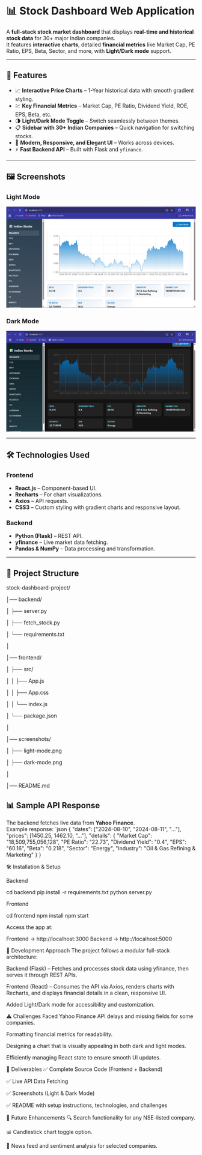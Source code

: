 # 📊 Stock Dashboard Web Application

A **full-stack stock market dashboard** that displays **real-time and historical stock data** for 30+ major Indian companies.  
It features **interactive charts**, detailed **financial metrics** like Market Cap, PE Ratio, EPS, Beta, Sector, and more, with **Light/Dark mode** support.

---

## 🚀 Features
- 📈 **Interactive Price Charts** – 1-Year historical data with smooth gradient styling.
- 💹 **Key Financial Metrics** – Market Cap, PE Ratio, Dividend Yield, ROE, EPS, Beta, etc.
- 🌗 **Light/Dark Mode Toggle** – Switch seamlessly between themes.
- 📋 **Sidebar with 30+ Indian Companies** – Quick navigation for switching stocks.
- 🎨 **Modern, Responsive, and Elegant UI** – Works across devices.
- ⚡ **Fast Backend API** – Built with Flask and `yfinance`.

---

## 🖼 Screenshots

### **Light Mode**
![Light Mode Screenshot](screenshot/light-mode.png)

### **Dark Mode**
![Dark Mode Screenshot](screenshot/dark-mode.png)

---

## 🛠 Technologies Used

### **Frontend**
- **React.js** – Component-based UI.
- **Recharts** – For chart visualizations.
- **Axios** – API requests.
- **CSS3** – Custom styling with gradient charts and responsive layout.

### **Backend**
- **Python (Flask)** – REST API.
- **yfinance** – Live market data fetching.
- **Pandas & NumPy** – Data processing and transformation.

---

## 📂 Project Structure

stock-dashboard-project/

│── backend/

│ ├── server.py

│ ├── fetch_stock.py

│ └── requirements.txt

│

│── frontend/

│ ├── src/

│ │ ├── App.js

│ │ ├── App.css

│ │ └── index.js

│ └── package.json

│

│── screenshots/

│ ├── light-mode.png

│ ├── dark-mode.png

│

│── README.md

## 📊 Sample API Response

The backend fetches live data from **Yahoo Finance**.  
Example response:
`json
{
  "dates": ["2024-08-10", "2024-08-11", "..."],
  "prices": [1450.25, 1462.10, "..."],
  "details": {
    "Market Cap": "18,509,755,056,128",
    "PE Ratio": "22.73",
    "Dividend Yield": "0.4",
    "EPS": "60.16",
    "Beta": "0.218",
    "Sector": "Energy",
    "Industry": "Oil & Gas Refining & Marketing"
  }
}

🛠 Installation & Setup

Backend

cd backend
pip install -r requirements.txt
python server.py

Frontend

cd frontend
npm install
npm start

Access the app at:

Frontend → http://localhost:3000
Backend → http://localhost:5000

📜 Development Approach
The project follows a modular full-stack architecture:

Backend (Flask) – Fetches and processes stock data using yfinance, then serves it through REST APIs.

Frontend (React) – Consumes the API via Axios, renders charts with Recharts, and displays financial details in a clean, responsive UI.

Added Light/Dark mode for accessibility and customization.

⚠ Challenges Faced
Yahoo Finance API delays and missing fields for some companies.

Formatting financial metrics for readability.

Designing a chart that is visually appealing in both dark and light modes.

Efficiently managing React state to ensure smooth UI updates.

📎 Deliverables
✅ Complete Source Code (Frontend + Backend)

✅ Live API Data Fetching

✅ Screenshots (Light & Dark Mode)

✅ README with setup instructions, technologies, and challenges

📌 Future Enhancements
🔍 Search functionality for any NSE-listed company.

📊 Candlestick chart toggle option.

📰 News feed and sentiment analysis for selected companies.
